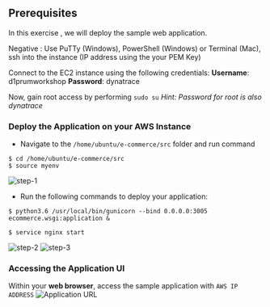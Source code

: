 ## Prerequisites

In this exercise , we will deploy the sample web application.

Negative
: Use PuTTy (Windows), PowerShell (Windows) or Terminal (Mac), ssh into the instance (IP address using the your PEM Key)

Connect to the EC2 instance using the following credentials:
**Username**: d1prumworkshop
**Password**: dynatrace

Now, gain root access by performing `sudo su`
*Hint: Password for root is also dynatrace*

### Deploy the Application on your AWS Instance

* Navigate to the `/home/ubuntu/e-commerce/src` folder and run command
```
$ cd /home/ubuntu/e-commerce/src
$ source myenv
```
![step-1](./images/pre-step-1.png)

* Run the following commands to deploy your application:
```
$ python3.6 /usr/local/bin/gunicorn --bind 0.0.0.0:3005 ecommerce.wsgi:application &

$ service nginx start
```
![step-2](./images/pre-step-2.png)
![step-3](./images/pre-step-3.png)


### Accessing the Application UI
Within your **web browser**, access the sample application with `AWS IP ADDRESS`
![Application URL](./images/application-access.png)

<!-- ------------------------ -->
